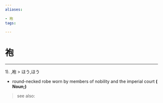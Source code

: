 ```yaml
---
aliases:
    
- 袍
tags:
    
---
```


# 袍
---
1).
,袍 > ほう,ほう

- round-necked robe worn by members of nobility and the imperial court
**( Noun;)**
> see also: 
            